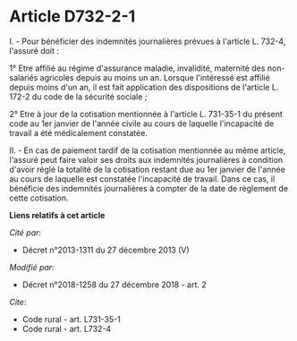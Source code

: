 # Article D732-2-1

I. - Pour bénéficier des indemnités journalières prévues à l'article L. 732-4, l'assuré doit :

1° Etre affilié au régime d'assurance maladie, invalidité, maternité des non-salariés agricoles depuis au moins un an.
Lorsque l'intéressé est affilié depuis moins d'un an, il est fait application des dispositions de l'article L. 172-2 du code
de la sécurité sociale ;

2° Etre à jour de la cotisation mentionnée à l'article L. 731-35-1  du présent code au 1er janvier de l'année civile au cours
de laquelle l'incapacité de travail a été médicalement constatée.

II. - En cas de paiement tardif de la cotisation mentionnée au même article, l'assuré peut faire valoir ses droits aux
indemnités journalières à condition d'avoir réglé la totalité de la cotisation restant due au 1er janvier de l'année au cours
de laquelle est constatée l'incapacité de travail. Dans ce cas, il bénéficie des indemnités journalières à compter de la date
de règlement de cette cotisation.

**Liens relatifs à cet article**

_Cité par_:

  - Décret n°2013-1311 du 27 décembre 2013 (V)

_Modifié par_:

  - Décret n°2018-1258 du 27 décembre 2018 - art. 2

_Cite_:

  - Code rural - art. L731-35-1
  - Code rural - art. L732-4
